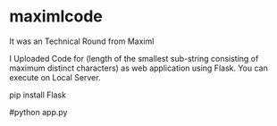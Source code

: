 # maximlcode

It was an Technical Round from Maximl

I Uploaded Code for (length of the smallest sub-string consisting of maximum distinct characters) as web application using Flask. You can execute on Local Server.

pip install Flask

#python app.py




